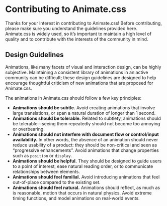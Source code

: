 # Contributing to Animate.css
Thanks for your interest in contributing to Animate.css! Before contributing, please make sure you understand the guidelines provided here. Animate.css is widely used, so it’s important to maintain a high level of quality and to contribute with the interests of the community in mind.

## Design Guidelines
Animations, like many facets of visual and interaction design, can be highly subjective. Maintaining a consistent library of animations in an active community can be difficult; these design guidelines are designed to help encourage thoughtful criticism of new animations that are proposed for Animate.css.

The animations in Animate.css should follow a few key principles:

- **Animations should be subtle.** Avoid creating animations that involve large translations, or span a natural duration of longer than 1 second.
- **Animations should be tolerable.** Related to subtlety, animations should be tolerable—seeing them repeatedly should not become too annoying or overbearing.
- **Animations should not interfere with document flow or control/input availability.** In other words, the absence of an animation should never reduce usability of a product: they should be non-critical and seen as “progressive enhancements”. Avoid animations that change properties such as `position` or `display`.
- **Animations should be helpful.** They should be designed to guide users to a point of interest, ease natural reading order, or to communicate relationships between elements.
- **Animations should feel familial.** Avoid introducing animations that feel out-of-place compared to the existing set.
- **Animations should feel natural.** Animations should reflect, as much as is reasonable, motion that occurs in natural physics. Avoid extreme timing functions, and model animations on real-world events.
